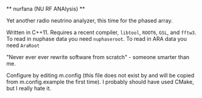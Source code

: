 ** nurfana (NU RF ANAlysis) **

Yet another radio neutrino analyzer, this time for the phased array. 

Written in C++11. Requires a recent compiler, `libtool`, `ROOT6`, `GSL`, and `fftw3`.
To read in nuphase data you need `nuphaseroot`. 
To read in ARA data you need `AraRoot`

"Never ever ever rewrite software from scratch" - someone smarter than me. 

Configure by editing m.config (this file does not exist by and will be copied
from m.config.example the first time). I probably should have used CMake, but I really hate it. 


